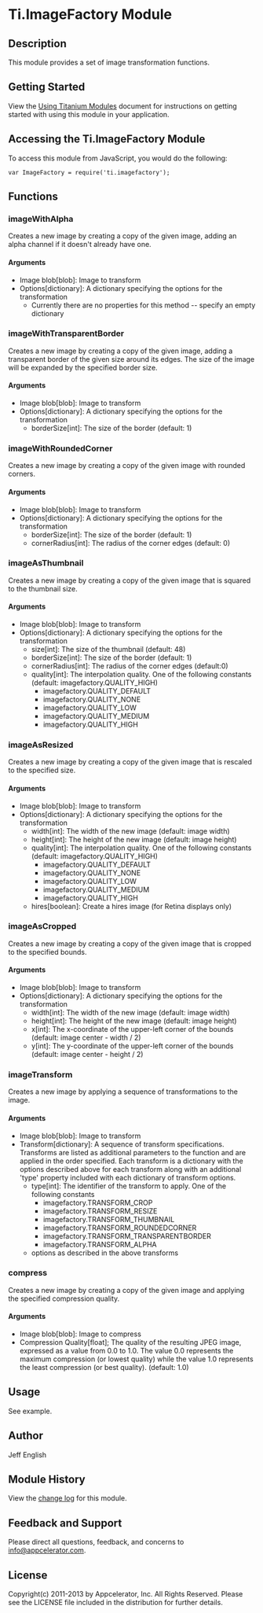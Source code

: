 # Ti.ImageFactory Module

## Description

This module provides a set of image transformation functions.

## Getting Started

View the [Using Titanium Modules](http://docs.appcelerator.com/titanium/latest/#!/guide/Using_Titanium_Modules) document for instructions on getting
started with using this module in your application.

## Accessing the Ti.ImageFactory Module

To access this module from JavaScript, you would do the following:

	var ImageFactory = require('ti.imagefactory');

## Functions

### imageWithAlpha

Creates a new image by creating a copy of the given image, adding an alpha channel if it doesn't already have one.

#### Arguments

* Image blob[blob]: Image to transform
* Options[dictionary]: A dictionary specifying the options for the transformation
    * Currently there are no properties for this method -- specify an empty dictionary

### imageWithTransparentBorder

Creates a new image by creating a copy of the given image, adding a transparent border of the given size around its edges. The size of the image will be expanded by the specified border size.

#### Arguments

* Image blob[blob]: Image to transform
* Options[dictionary]: A dictionary specifying the options for the transformation
    * borderSize[int]: The size of the border (default: 1)

### imageWithRoundedCorner

Creates a new image by creating a copy of the given image with rounded corners.

#### Arguments

* Image blob[blob]: Image to transform
* Options[dictionary]: A dictionary specifying the options for the transformation
   * borderSize[int]: The size of the border (default: 1)
   * cornerRadius[int]: The radius of the corner edges (default: 0)

### imageAsThumbnail

Creates a new image by creating a copy of the given image that is squared to the thumbnail size.

#### Arguments

* Image blob[blob]: Image to transform
* Options[dictionary]: A dictionary specifying the options for the transformation
    * size[int]: The size of the thumbnail (default: 48)
    * borderSize[int]: The size of the border (default: 1)
    * cornerRadius[int]: The radius of the corner edges (default:0)
    * quality[int]: The interpolation quality. One of the following constants (default: imagefactory.QUALITY\_HIGH)
        * imagefactory.QUALITY\_DEFAULT
        * imagefactory.QUALITY\_NONE
        * imagefactory.QUALITY\_LOW
        * imagefactory.QUALITY\_MEDIUM
        * imagefactory.QUALITY\_HIGH

### imageAsResized

Creates a new image by creating a copy of the given image that is rescaled to the specified size.

#### Arguments

* Image blob[blob]: Image to transform
* Options[dictionary]: A dictionary specifying the options for the transformation
    * width[int]: The width of the new image (default: image width)
    * height[int]: The height of the new image (default: image height)
    * quality[int]: The interpolation quality. One of the following constants (default: imagefactory.QUALITY\_HIGH)
        * imagefactory.QUALITY\_DEFAULT
        * imagefactory.QUALITY\_NONE
        * imagefactory.QUALITY\_LOW
        * imagefactory.QUALITY\_MEDIUM
        * imagefactory.QUALITY\_HIGH
    * hires[boolean]: Create a hires image (for Retina displays only)

### imageAsCropped

Creates a new image by creating a copy of the given image that is cropped to the specified bounds.

#### Arguments

* Image blob[blob]: Image to transform
* Options[dictionary]: A dictionary specifying the options for the transformation
    * width[int]: The width of the new image (default: image width)
    * height[int]: The height of the new image (default: image height)
    * x[int]: The x-coordinate of the upper-left corner of the bounds (default: image center - width / 2)
    * y[int]: The y-coordinate of the upper-left corner of the bounds (default: image center - height / 2)

### imageTransform

Creates a new image by applying a sequence of transformations to the image.

#### Arguments

* Image blob[blob]: Image to transform
* Transform[dictionary]: A sequence of transform specifications. Transforms are listed as additional parameters to the function and are applied in the order specified. Each transform is a dictionary with the options described above for each transform along with an additional 'type' property included with each dictionary of transform options.
    * type[int]: The identifier of the transform to apply. One of the following constants
        * imagefactory.TRANSFORM\_CROP
        * imagefactory.TRANSFORM\_RESIZE
        * imagefactory.TRANSFORM\_THUMBNAIL
        * imagefactory.TRANSFORM\_ROUNDEDCORNER
        * imagefactory.TRANSFORM\_TRANSPARENTBORDER
        * imagefactory.TRANSFORM\_ALPHA
    * options as described in the above transforms

### compress

Creates a new image by creating a copy of the given image and applying the specified compression quality.

#### Arguments

* Image blob[blob]: Image to compress
* Compression Quality[float]; The quality of the resulting JPEG image, expressed as a value from 0.0 to 1.0. The value 0.0 represents the maximum compression (or lowest quality) while the value 1.0 represents the least compression (or best quality). (default: 1.0)

## Usage

See example.

## Author

Jeff English

## Module History

View the [change log](changelog.html) for this module.

## Feedback and Support

Please direct all questions, feedback, and concerns to [info@appcelerator.com](mailto:info@appcelerator.com?subject=iOS%20ImageFactory%20Module).

## License
Copyright(c) 2011-2013 by Appcelerator, Inc. All Rights Reserved. Please see the LICENSE file included in the distribution for further details.
